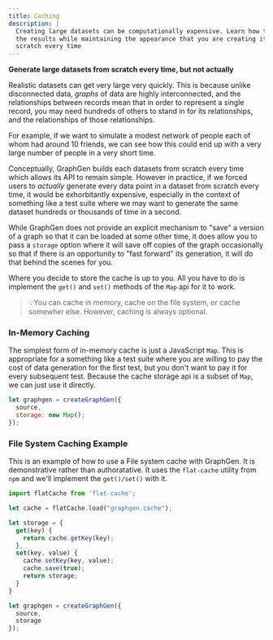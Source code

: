 ```yaml
---
title: Caching
description: |
  Creating large datasets can be computationally expensive. Learn how to cache
  the results while maintaining the appearance that you are creating it from
  scratch every time
---
```

**Generate large datasets from scratch every time, but not actually**

Realistic datasets can get very large very quickly. This is because
unlike disconnected data, _graphs_ of data are highly interconnected,
and the relationships between records mean that in order to represent
a single record, you may need hundreds of others to stand in for its
relationships, and the relationships of those relationships.

For example, if we want to simulate a modest network of people each of
whom had around 10 friends, we can see how this could end up with a
very large number of people in a very short time.

Conceptually, GraphGen builds each datasets from scratch every time
which allows its API to remain simple. However in practice, if we
forced users to _actually_ generate every data point in a dataset from
scratch every time, it would be exhorbitantly expensive, especially in
the context of something like a test suite where we may want to
generate the same dataset hundreds or thousands of time in a second.

While GraphGen does not provide an explicit mechanism to "save" a
version of a graph so that it can be loaded at some other time, it
does allow you to pass a `storage` option where it will save off
copies of the graph occasionally so that if there is an opportunity to
"fast forward" its generation, it will do that behind the scenes for
you.

Where you decide to store the cache is up to you. All you have to do
is implement the `get()` and `set()` methods of the `Map` api for it
to work.

>💡You can cache in memory, cache on the file system, or cache
> somewher else. However, caching is always optional.

### In-Memory Caching

The simplest form of in-memory cache is just a JavaScript `Map`. This
is appropriate for a something like a test suite where you are willing
to pay the cost of data generation for the first test, but you don't
want to pay it for every subsequent test. Because the cache storage
api is a subset of `Map`, we can just use it directly.

``` javascript
let graphgen = createGraphGen({
  source,
  storage: new Map();
});
```

### File System Caching Example

This is an example of how to use a File system cache with GraphGen. It
is demonstrative rather than authoratative. It uses the `flat-cache`
utility from `npm` and we'll implement the `get()/set()` with it.


```javascript
import flatCache from 'flat-cache';

let cache = flatCache.load("graphgen.cache");

let storage = {
  get(key) {
    return cache.getKey(key);
  },
  set(key, value) {
    cache.setKey(key, value);
    cache.save(true);
    return storage;
  }
}

let graphgen = createGraphGen({
  source,
  storage
});
```
